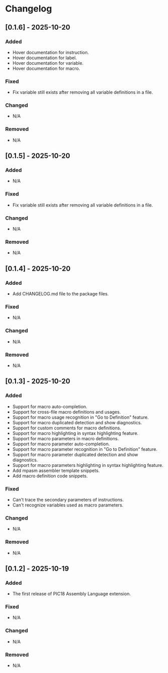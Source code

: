 # Changelog

<!-- ## [Unreleased]

### Added

- v1.1 Brazilian Portuguese translation.
- v1.1 German Translation
- v1.1 Spanish translation.
- v1.1 Italian translation.
- v1.1 Polish translation.
- v1.1 Ukrainian translation.

### Changed

- Use frontmatter title & description in each language version template
- Replace broken OpenGraph image with an appropriately-sized Keep a Changelog 
  image that will render properly (although in English for all languages)
- Fix OpenGraph title & description for all languages so the title and 
description when links are shared are language-appropriate

### Removed

- Trademark sign previously shown after the project description in version 
0.3.0 -->

## [0.1.6] - 2025-10-20

### Added

- Hover documentation for instruction.
- Hover documentation for label.
- Hover documentation for variable.
- Hover documentation for macro.

### Fixed

- Fix variable still exists after removing all variable definitions in a file.

### Changed

- N/A

### Removed

- N/A

## [0.1.5] - 2025-10-20

### Added

- N/A

### Fixed

- Fix variable still exists after removing all variable definitions in a file.

### Changed

- N/A

### Removed

- N/A

## [0.1.4] - 2025-10-20

### Added

- Add CHANGELOG.md file to the package files.

### Fixed

- N/A

### Changed

- N/A

### Removed

- N/A

## [0.1.3] - 2025-10-20

### Added

- Support for macro auto-completion.
- Support for cross-file macro definitions and usages.
- Support for macro usage recognition in "Go to Definition" feature.
- Support for macro duplicated detection and show diagnostics.
- Support for custom comments for macro definitions.
- Support for macro highlighting in syntax highlighting feature.
- Support for macro parameters in macro definitions.
- Support for macro parameter auto-completion.
- Support for macro parameter recognition in "Go to Definition" feature.
- Support for macro parameter duplicated detection and show diagnostics.
- Support for macro parameters highlighting in syntax highlighting feature.
- Add mpasm assembler template snippets.
- Add macro definition code snippets.

### Fixed

- Can't trace the secondary parameters of instructions.
- Can't recognize variables used as macro parameters.

### Changed

- N/A

### Removed

- N/A

## [0.1.2] - 2025-10-19

### Added

- The first release of PIC18 Assembly Language extension.

### Fixed

- N/A

### Changed

- N/A

### Removed

- N/A
